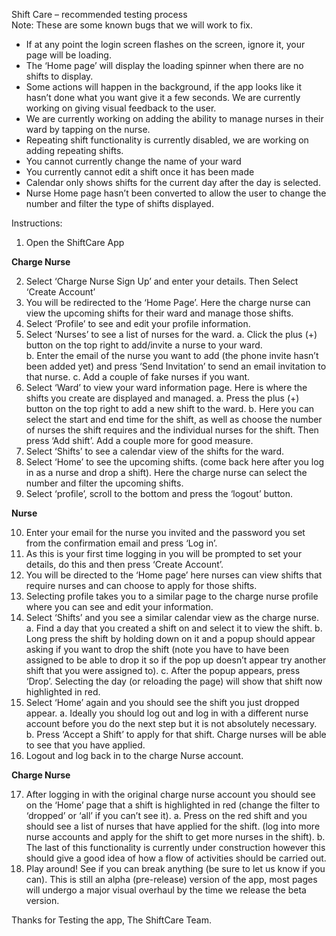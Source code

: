 Shift Care – recommended testing process<br>
Note: These are some known bugs that we will work to fix.
-	If at any point the login screen flashes on the screen, ignore it, your page will be loading.
-	The ‘Home page’ will display the loading spinner when there are no shifts to display. 
-	Some actions will happen in the background, if the app looks like it hasn’t done what you want give it a few seconds. We are currently working on giving visual feedback to the user.
-	We are currently working on adding the ability to manage nurses in their ward by tapping on the nurse.
-	Repeating shift functionality is currently disabled, we are working on adding repeating shifts.
-	You cannot currently change the name of your ward
-	You currently cannot edit a shift once it has been made
-	Calendar only shows shifts for the current day after the day is selected.
-	Nurse Home page hasn’t been converted to allow the user to change the number and filter the type of shifts displayed.

Instructions:
1.	Open the ShiftCare App

**Charge Nurse**

2.	Select ‘Charge Nurse Sign Up’ and enter your details. Then Select ‘Create Account’
3.	You will be redirected to the ‘Home Page’. Here the charge nurse can view the upcoming shifts for their ward and manage those shifts.
4.	Select ‘Profile’ to see and edit your profile information.
5.	Select ‘Nurses’ to see a list of nurses for the ward. 
a.	Click the plus (+) button on the top right to add/invite a nurse to your ward.  
b.	Enter the email of the nurse you want to add (the phone invite hasn’t been added yet) and press ‘Send Invitation’ to send an email invitation to that nurse.
c.	Add a couple of fake nurses if you want.
6.	Select ‘Ward’ to view your ward information page. Here is where the shifts you create are displayed and managed.
a.	Press the plus (+) button on the top right to add a new shift to the ward.
b.	Here you can select the start and end time for the shift, as well as choose the number of nurses the shift requires and the individual nurses for the shift. Then press ‘Add shift’. Add a couple more for good measure.
7.	Select ‘Shifts’ to see a calendar view of the shifts for the ward.
8.	Select ‘Home’ to see the upcoming shifts. (come back here after you log in as a nurse and drop a shift). Here the charge nurse can select the number and filter the upcoming shifts.
9.	Select ‘profile’, scroll to the bottom and press the ‘logout’ button.

**Nurse**

10.	Enter your email for the nurse you invited and the password you set from the confirmation email and press ‘Log in’.
11.	As this is your first time logging in you will be prompted to set your details, do this and then press ‘Create Account’.
12.	You will be directed to the ‘Home page’ here nurses can view shifts that require nurses and can choose to apply for those shifts.
13.	Selecting profile takes you to a similar page to the charge nurse profile where you can see and edit your information.
14.	Select ‘Shifts’ and you see a similar calendar view as the charge nurse. 
a.	Find a day that you created a shift on and select it to view the shift.
b.	Long press the shift by holding down on it and a popup should appear asking if you want to drop the shift (note you have to have been assigned to be able to drop it so if the pop up doesn’t appear try another shift that you were assigned to).
c.	After the popup appears, press ‘Drop’. Selecting the day (or reloading the page) will show that shift now highlighted in red.
15.	Select ‘Home’ again and you should see the shift you just dropped appear. 
a.	Ideally you should log out and log in with a different nurse account before you do the next step but it is not absolutely necessary. 
b.	Press ‘Accept a Shift’ to apply for that shift. Charge nurses will be able to see that you have applied. 
16.	Logout and log back in to the charge Nurse account.

**Charge Nurse**

17.	After logging in with the original charge nurse account you should see on the ‘Home’ page that a shift is highlighted in red (change the filter to ‘dropped’ or ‘all’ if you can’t see it). 
a.	Press on the red shift and you should see a list of nurses that have applied for the shift. (log into more nurse accounts and apply for the shift to get more nurses in the shift).
b.	The last of this functionality is currently under construction however this should give a good idea of how a flow of activities should be carried out.
18.	Play around! See if you can break anything (be sure to let us know if you can). This is still an alpha (pre-release) version of the app, most pages will undergo a major visual overhaul by the time we release the beta version.


Thanks for Testing the app,
The ShiftCare Team.

